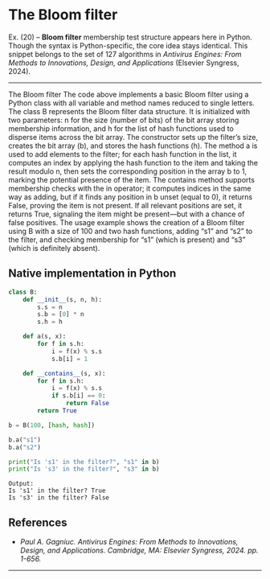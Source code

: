# The Bloom filter

Ex. (20) – <strong>Bloom filter</strong> membership test structure appears here in Python. Though the syntax is Python-specific, the core idea stays identical. This snippet belongs to the set of 127 algorithms in <i>Antivirus Engines: From Methods to Innovations, Design, and Applications</i> (Elsevier Syngress, 2024).

***

The Bloom filter
The code above implements a basic Bloom filter using a Python class with all variable and method names reduced to single letters. The class B represents the Bloom filter data structure. It is initialized with two parameters: n for the size (number of bits) of the bit array storing membership information, and h for the list of hash functions used to disperse items across the bit array. The constructor sets up the filter’s size, creates the bit array (b), and stores the hash functions (h). The method a is used to add elements to the filter; for each hash function in the list, it computes an index by applying the hash function to the item and taking the result modulo n, then sets the corresponding position in the array b to 1, marking the potential presence of the item. The contains method supports membership checks with the in operator; it computes indices in the same way as adding, but if it finds any position in b unset (equal to 0), it returns False, proving the item is not present. If all relevant positions are set, it returns True, signaling the item might be present—but with a chance of false positives. The usage example shows the creation of a Bloom filter using B with a size of 100 and two hash functions, adding “s1” and “s2” to the filter, and checking membership for “s1” (which is present) and “s3” (which is definitely absent).

## Native implementation in Python

```python
class B:
    def __init__(s, n, h):
        s.s = n
        s.b = [0] * n
        s.h = h

    def a(s, x):
        for f in s.h:
            i = f(x) % s.s
            s.b[i] = 1

    def __contains__(s, x):
        for f in s.h:
            i = f(x) % s.s
            if s.b[i] == 0:
                return False
        return True

b = B(100, [hash, hash])

b.a("s1")
b.a("s2")

print("Is 's1' in the filter?", "s1" in b)
print("Is 's3' in the filter?", "s3" in b)
``` 

```text
Output:
Is 's1' in the filter? True
Is 's3' in the filter? False
```

## References

- <i>Paul A. Gagniuc. Antivirus Engines: From Methods to Innovations, Design, and Applications. Cambridge, MA: Elsevier Syngress, 2024. pp. 1-656.</i>

***

